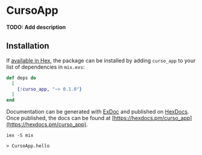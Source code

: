 # CursoApp

**TODO: Add description**

## Installation

If [available in Hex](https://hex.pm/docs/publish), the package can be installed
by adding `curso_app` to your list of dependencies in `mix.exs`:

```elixir
def deps do
  [
    {:curso_app, "~> 0.1.0"}
  ]
end
```

Documentation can be generated with [ExDoc](https://github.com/elixir-lang/ex_doc)
and published on [HexDocs](https://hexdocs.pm). Once published, the docs can
be found at [https://hexdocs.pm/curso_app](https://hexdocs.pm/curso_app).

```
iex -S mix

> CursoApp.hello
```

